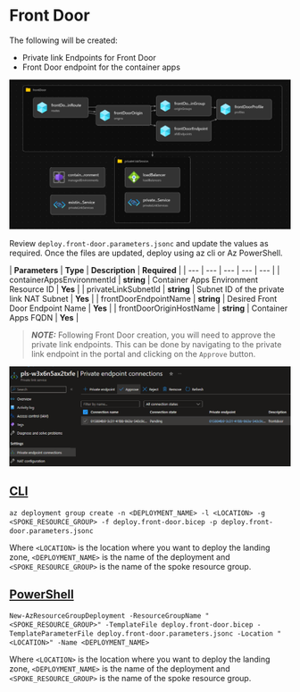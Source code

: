 # Front Door

The following will be created:
* Private link Endpoints for Front Door
* Front Door endpoint for the container apps

![Front Door](./media/afd.png)

Review `deploy.front-door.parameters.jsonc` and update the values as required. Once the files are updated, deploy using az cli or Az PowerShell.

| **Parameters** | **Type** | **Description** | **Required** |
| --- | --- | --- | --- | --- |
| containerAppsEnvironmentId | **string** | Container Apps Environment Resource ID | **Yes** |
| privateLinkSubnetId | **string** | Subnet ID of the private link NAT Subnet | **Yes** |
| frontDoorEndpointName | **string** | Desired Front Door Endpoint Name | **Yes** |
| frontDoorOriginHostName | **string** | Container Apps FQDN | **Yes** |

> **_NOTE:_**  Following Front Door creation, you will need to approve the private link endpoints. This can be done by navigating to the private link endpoint in the portal and clicking on the `Approve` button.

![Front Door](./media/afd-pls-approval.png)

## [CLI](#tab/CLI)

```azurecli
az deployment group create -n <DEPLOYMENT_NAME> -l <LOCATION> -g <SPOKE_RESOURCE_GROUP> -f deploy.front-door.bicep -p deploy.front-door.parameters.jsonc
```

Where `<LOCATION>` is the location where you want to deploy the landing zone, `<DEPLOYMENT_NAME>` is the name of the deployment and `<SPOKE_RESOURCE_GROUP>` is the name of the spoke resource group.

## [PowerShell](#tab/PowerShell)

```azurepowershell
New-AzResourceGroupDeployment -ResourceGroupName "<SPOKE_RESOURCE_GROUP>" -TemplateFile deploy.front-door.bicep -TemplateParameterFile deploy.front-door.parameters.jsonc -Location "<LOCATION>" -Name <DEPLOYMENT_NAME>
```

Where `<LOCATION>` is the location where you want to deploy the landing zone, `<DEPLOYMENT_NAME>` is the name of the deployment and `<SPOKE_RESOURCE_GROUP>` is the name of the spoke resource group.
